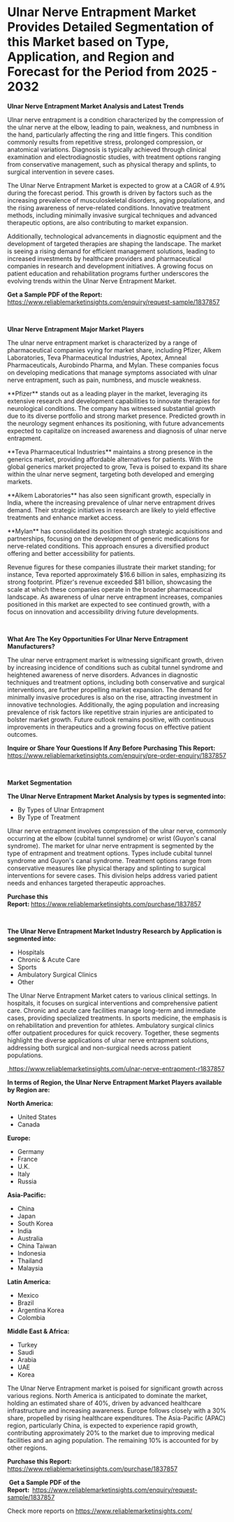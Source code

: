 <p><h1>Ulnar Nerve Entrapment Market Provides Detailed Segmentation of this Market based on Type, Application, and Region and Forecast for the Period from 2025 - 2032</h1></p><p><strong>Ulnar Nerve Entrapment Market Analysis and Latest Trends</strong></p>
<p><p>Ulnar nerve entrapment is a condition characterized by the compression of the ulnar nerve at the elbow, leading to pain, weakness, and numbness in the hand, particularly affecting the ring and little fingers. This condition commonly results from repetitive stress, prolonged compression, or anatomical variations. Diagnosis is typically achieved through clinical examination and electrodiagnostic studies, with treatment options ranging from conservative management, such as physical therapy and splints, to surgical intervention in severe cases.</p><p>The Ulnar Nerve Entrapment Market is expected to grow at a CAGR of 4.9% during the forecast period. This growth is driven by factors such as the increasing prevalence of musculoskeletal disorders, aging populations, and the rising awareness of nerve-related conditions. Innovative treatment methods, including minimally invasive surgical techniques and advanced therapeutic options, are also contributing to market expansion. </p><p>Additionally, technological advancements in diagnostic equipment and the development of targeted therapies are shaping the landscape. The market is seeing a rising demand for efficient management solutions, leading to increased investments by healthcare providers and pharmaceutical companies in research and development initiatives. A growing focus on patient education and rehabilitation programs further underscores the evolving trends within the Ulnar Nerve Entrapment Market.</p></p>
<p><strong>Get a Sample PDF of the Report:&nbsp;</strong> <a href="https://www.reliablemarketinsights.com/enquiry/request-sample/1837857?utm_campaign=2252&utm_medium=2&utm_source=Github&utm_content=ia&utm_term=03032025&utm_id=ulnar-nerve-entrapment">https://www.reliablemarketinsights.com/enquiry/request-sample/1837857</a></p>
<p>&nbsp;</p>
<p><strong>Ulnar Nerve Entrapment Major Market Players</strong></p>
<p><p>The ulnar nerve entrapment market is characterized by a range of pharmaceutical companies vying for market share, including Pfizer, Alkem Laboratories, Teva Pharmaceutical Industries, Apotex, Amneal Pharmaceuticals, Aurobindo Pharma, and Mylan. These companies focus on developing medications that manage symptoms associated with ulnar nerve entrapment, such as pain, numbness, and muscle weakness.</p><p>**Pfizer** stands out as a leading player in the market, leveraging its extensive research and development capabilities to innovate therapies for neurological conditions. The company has witnessed substantial growth due to its diverse portfolio and strong market presence. Predicted growth in the neurology segment enhances its positioning, with future advancements expected to capitalize on increased awareness and diagnosis of ulnar nerve entrapment.</p><p>**Teva Pharmaceutical Industries** maintains a strong presence in the generics market, providing affordable alternatives for patients. With the global generics market projected to grow, Teva is poised to expand its share within the ulnar nerve segment, targeting both developed and emerging markets.</p><p>**Alkem Laboratories** has also seen significant growth, especially in India, where the increasing prevalence of ulnar nerve entrapment drives demand. Their strategic initiatives in research are likely to yield effective treatments and enhance market access.</p><p>**Mylan** has consolidated its position through strategic acquisitions and partnerships, focusing on the development of generic medications for nerve-related conditions. This approach ensures a diversified product offering and better accessibility for patients.</p><p>Revenue figures for these companies illustrate their market standing; for instance, Teva reported approximately $16.6 billion in sales, emphasizing its strong footprint. Pfizer's revenue exceeded $81 billion, showcasing the scale at which these companies operate in the broader pharmaceutical landscape. As awareness of ulnar nerve entrapment increases, companies positioned in this market are expected to see continued growth, with a focus on innovation and accessibility driving future developments.</p></p>
<p>&nbsp;</p>
<p><strong>What Are The Key Opportunities For Ulnar Nerve Entrapment Manufacturers?</strong></p>
<p><p>The ulnar nerve entrapment market is witnessing significant growth, driven by increasing incidence of conditions such as cubital tunnel syndrome and heightened awareness of nerve disorders. Advances in diagnostic techniques and treatment options, including both conservative and surgical interventions, are further propelling market expansion. The demand for minimally invasive procedures is also on the rise, attracting investment in innovative technologies. Additionally, the aging population and increasing prevalence of risk factors like repetitive strain injuries are anticipated to bolster market growth. Future outlook remains positive, with continuous improvements in therapeutics and a growing focus on effective patient outcomes.</p></p>
<p><strong>Inquire or Share Your Questions If Any Before Purchasing This Report:</strong> <a href="https://www.reliablemarketinsights.com/enquiry/pre-order-enquiry/1837857?utm_campaign=2252&utm_medium=2&utm_source=Github&utm_content=ia&utm_term=03032025&utm_id=ulnar-nerve-entrapment">https://www.reliablemarketinsights.com/enquiry/pre-order-enquiry/1837857</a></p>
<p>&nbsp;</p>
<p><strong>Market Segmentation</strong></p>
<p><strong>The Ulnar Nerve Entrapment Market Analysis by types is segmented into:</strong></p>
<p><ul><li>By Types of Ulnar Entrapment</li><li>By Type of Treatment</li></ul></p>
<p><p>Ulnar nerve entrapment involves compression of the ulnar nerve, commonly occurring at the elbow (cubital tunnel syndrome) or wrist (Guyon's canal syndrome). The market for ulnar nerve entrapment is segmented by the type of entrapment and treatment options. Types include cubital tunnel syndrome and Guyon's canal syndrome. Treatment options range from conservative measures like physical therapy and splinting to surgical interventions for severe cases. This division helps address varied patient needs and enhances targeted therapeutic approaches.</p></p>
<p><strong>Purchase this Report:&nbsp;</strong><a href="https://www.reliablemarketinsights.com/purchase/1837857?utm_campaign=2252&utm_medium=2&utm_source=Github&utm_content=ia&utm_term=03032025&utm_id=ulnar-nerve-entrapment">https://www.reliablemarketinsights.com/purchase/1837857</a></p>
<p>&nbsp;</p>
<p><strong>The Ulnar Nerve Entrapment Market Industry Research by Application is segmented into:</strong></p>
<p><ul><li>Hospitals</li><li>Chronic & Acute Care</li><li>Sports</li><li>Ambulatory Surgical Clinics</li><li>Other</li></ul></p>
<p><p>The Ulnar Nerve Entrapment Market caters to various clinical settings. In hospitals, it focuses on surgical interventions and comprehensive patient care. Chronic and acute care facilities manage long-term and immediate cases, providing specialized treatments. In sports medicine, the emphasis is on rehabilitation and prevention for athletes. Ambulatory surgical clinics offer outpatient procedures for quick recovery. Together, these segments highlight the diverse applications of ulnar nerve entrapment solutions, addressing both surgical and non-surgical needs across patient populations.</p></p>
<p><a href="https://www.reliablemarketinsights.com/ulnar-nerve-entrapment-r1837857?utm_campaign=2252&utm_medium=2&utm_source=Github&utm_content=ia&utm_term=03032025&utm_id=ulnar-nerve-entrapment">&nbsp;https://www.reliablemarketinsights.com/ulnar-nerve-entrapment-r1837857</a></p>
<p><strong>In terms of Region, the Ulnar Nerve Entrapment Market Players available by Region are:</strong></p>
<p>
    <p> <strong> North America: </strong>
        <ul>
            <li>United States</li>
            <li>Canada</li>
        </ul>
        </p> 
    <p> <strong> Europe: </strong>
        <ul>
            <li>Germany</li>
            <li>France</li>
            <li>U.K.</li>
            <li>Italy</li>
            <li>Russia</li>
        </ul>
        </p> 
    <p> <strong> Asia-Pacific: </strong>
        <ul>
            <li>China</li>
            <li>Japan</li>
            <li>South Korea</li>
            <li>India</li>
            <li>Australia</li>
            <li>China Taiwan</li>
            <li>Indonesia</li>
            <li>Thailand</li>
            <li>Malaysia</li>
        </ul>
        </p> 
    <p> <strong> Latin America: </strong>
        <ul>
            <li>Mexico</li>
            <li>Brazil</li>
            <li>Argentina Korea</li>
            <li>Colombia</li>
        </ul>
        </p> 
    <p> <strong> Middle East & Africa: </strong>
        <ul>
            <li>Turkey</li>
            <li>Saudi</li>
            <li>Arabia</li>
            <li>UAE</li>
            <li>Korea</li>
        </ul>
    </p>
    </p>
<p><p>The Ulnar Nerve Entrapment market is poised for significant growth across various regions. North America is anticipated to dominate the market, holding an estimated share of 40%, driven by advanced healthcare infrastructure and increasing awareness. Europe follows closely with a 30% share, propelled by rising healthcare expenditures. The Asia-Pacific (APAC) region, particularly China, is expected to experience rapid growth, contributing approximately 20% to the market due to improving medical facilities and an aging population. The remaining 10% is accounted for by other regions.</p></p>
<p><strong>Purchase this Report: </strong><a href="https://www.reliablemarketinsights.com/purchase/1837857?utm_campaign=2252&utm_medium=2&utm_source=Github&utm_content=ia&utm_term=03032025&utm_id=ulnar-nerve-entrapment">https://www.reliablemarketinsights.com/purchase/1837857</a></p>
<p>&nbsp;<strong>Get a Sample PDF of the Report:&nbsp;&nbsp;</strong><a href="https://www.reliablemarketinsights.com/enquiry/request-sample/1837857?utm_campaign=2252&utm_medium=2&utm_source=Github&utm_content=ia&utm_term=03032025&utm_id=ulnar-nerve-entrapment">https://www.reliablemarketinsights.com/enquiry/request-sample/1837857</a></p>
<p><strong></strong></p>
<p>Check more reports on <a href="https://www.reliablemarketinsights.com/?utm_campaign=2252&utm_medium=2&utm_source=Github&utm_content=ia&utm_term=03032025&utm_id=ulnar-nerve-entrapment">https://www.reliablemarketinsights.com/</a></p>